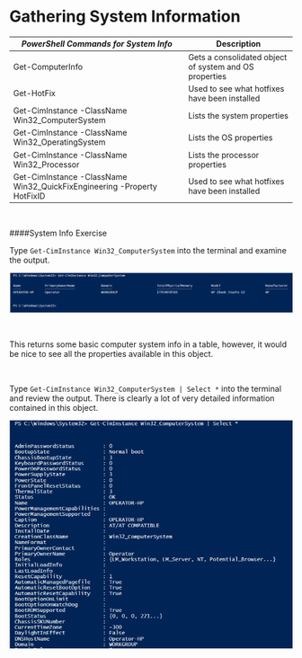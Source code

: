 

# Gathering System Information 


|*PowerShell Commands for System Info*                                      | Description                                            |
|---------------------------------------------------------------------------|--------------------------------------------------------|
| Get-ComputerInfo                                                          | Gets a consolidated object of system and OS properties |
| Get-HotFix                                                                | Used to see what hotfixes have been installed          |
| Get-CimInstance -ClassName Win32_ComputerSystem                           | Lists the system properties                            |
| Get-CimInstance -ClassName Win32_OperatingSystem                          | Lists the OS properties                                |
| Get-CimInstance -ClassName Win32_Processor                                | Lists the processor properties                         |
| Get-CimInstance -ClassName Win32_QuickFixEngineering -Property HotFixID   | Used to see what hotfixes have been installed          |


<br>

####System Info Exercise

Type <code>Get-CimInstance Win32_ComputerSystem</code> into the terminal and examine the output.

![](screenshots/ps_snip46.png)

<br>

This returns some basic computer system info in a table, however, it would be nice to see all the properties available in this object.

<br>

Type <code>Get-CimInstance Win32_ComputerSystem | Select \*</code> into the terminal and review the output.  There is clearly a lot of very detailed information contained in this object.

![](screenshots/ps_snip47.png)















